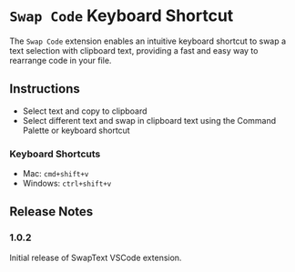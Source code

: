 # `Swap Code` Keyboard Shortcut

The `Swap Code` extension enables an intuitive keyboard shortcut to swap a text selection with clipboard text, providing a fast and easy way to rearrange code in your file.

## Instructions

- Select text and copy to clipboard
- Select different text and swap in clipboard text using the Command Palette or keyboard shortcut

### Keyboard Shortcuts

- Mac: `cmd+shift+v`
- Windows: `ctrl+shift+v`

## Release Notes

### 1.0.2

Initial release of SwapText VSCode extension.
